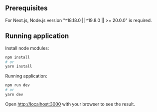 ## Prerequisites

For Next.js, Node.js version "^18.18.0 || ^19.8.0 || >= 20.0.0" is required.

## Running application

Install node modules:

```bash
npm install
# or
yarn install
```

Running application:

```bash
npm run dev
# or
yarn dev
```

Open [http://localhost:3000](http://localhost:3000) with your browser to see the result.
